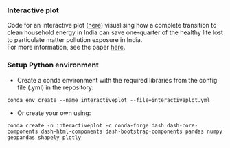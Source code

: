 ### Interactive plot
Code for an interactive plot ([here](http://lukeconibear.pythonanywhere.com/)) visualising how a complete transition to clean household energy in India can save one-quarter of the healthy life lost to particulate matter pollution exposure in India.  
For more information, see the paper [here](https://doi.org/10.1088/1748-9326/ab8e8a).  

### Setup Python environment
- Create a conda environment with the required libraries from the config file (.yml) in the repository:
```
conda env create --name interactiveplot --file=interactiveplot.yml
```
- Or create your own using:
```
conda create -n interactiveplot -c conda-forge dash dash-core-components dash-html-components dash-bootstrap-components pandas numpy geopandas shapely plotly
``` 
